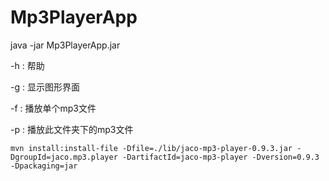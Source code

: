 # Mp3PlayerApp

java -jar Mp3PlayerApp.jar

-h : 帮助

-g : 显示图形界面

-f : 播放单个mp3文件

-p : 播放此文件夹下的mp3文件

``mvn install:install-file -Dfile=./lib/jaco-mp3-player-0.9.3.jar -DgroupId=jaco.mp3.player -DartifactId=jaco-mp3-player -Dversion=0.9.3 -Dpackaging=jar``

